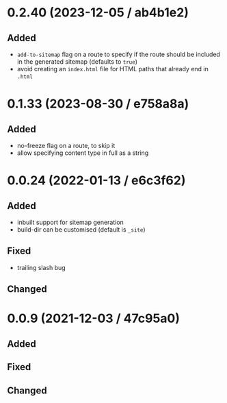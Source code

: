 # 0.2.40 (2023-12-05 / ab4b1e2)

## Added

- `add-to-sitemap` flag on a route to specify if the route should be included in
  the generated sitemap (defaults to `true`)
- avoid creating an `index.html` file for HTML paths that already end in `.html`

# 0.1.33 (2023-08-30 / e758a8a)

## Added

- no-freeze flag on a route, to skip it
- allow specifying content type in full as a string

# 0.0.24 (2022-01-13 / e6c3f62)

## Added

- inbuilt support for sitemap generation
- build-dir can be customised (default is `_site`)

## Fixed

- trailing slash bug

## Changed

# 0.0.9 (2021-12-03 / 47c95a0)

## Added

## Fixed

## Changed